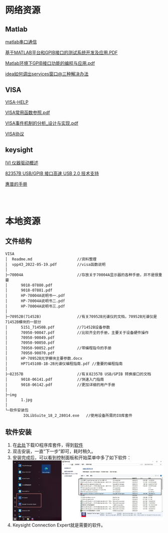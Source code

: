 # 网络资源
## Matlab
[matlab串口通信](https://blog.csdn.net/u010177286/article/details/45872365?ops_request_misc=%257B%2522request%255Fid%2522%253A%2522165266444816782246448074%2522%252C%2522scm%2522%253A%252220140713.130102334.pc%255Fall.)


[基于MATLAB平台和GPIB接口的测试系统开发及应用.PDF](https://max.book118.com/html/2017/0829/130646325.shtm)

[Matlab环境下GPIB接口功能的编程与应用.pdf](https://www.doc88.com/p-9943414633364.html?r=1)

[idea如何调出services窗口@三种解决办法](https://blog.csdn.net/weixin_45764765/article/details/124794766)


## VISA
[VISA-HELP](https://documentation.help/NI-VISA/Help_File_Title.html)

[VISA常用函数参照.pdf](https://max.book118.com/html/2021/1019/5232124133004033.shtm)

[VISA事件机制的分析_设计与实现.pdf](https://www.docin.com/p-756225522.html)

[VISA协议](https://www.ivifoundation.org/specifications/)

## keysight
[IVI 仪器驱动概述](https://edadocs.software.keysight.com/kkbopen/ivi-instrument-drivers-overview-589741125.html)

[82357B USB/GPIB 接口高速 USB 2.0 技术支持](https://www.keysight.com.cn/cn/zh/support/82357B/usb-gpib-interface-high-speed-usb-2-0.html#faq)

[惠普的手册](http://www.hp70000.com/manuals/)

<br>
<br>

# 本地资源
## 文件结构
```
VISA
│  Readme.md                    //资料整理
│  vpp43_2022-05-19.pdf         //visa函数说明
│
├─70004A                        //存放关于70004A显示器的各种手册，并不是很重要
│      9018-07880.pdf
│      9018-07881.pdf
│      HP-70004A说明书一.pdf
│      HP-70004A说明书二.pdf
│      HP-70004A说明书三.pdf
│
├─70952B(71452B)                //有关70952B光谱仪的文档，70952B光谱仪是71452B模块的一部分
│      5151_71450B.pdf          //71452B设备参数
│      70950-90047.pdf          //比较齐全的手册，主要关于设备硬件操作
│      70950-90049.pdf
│      70950-90050.pdf
│      70950-90052.pdf          //带编程指令的手册
│      70950-90070.pdf
│      HP-70952B光学模块主要参数.docx
│      HP714510B-1B-2B光谱仪编程指南.pdf //重要的编程指南
│
├─82357B                        //有关82357B USB/GPIB 转换接口的文档
│      9018-06141.pdf           //快速入门指南
│      9018-06142.pdf           //更加详细的用户手册
│
├─img
│      1.jpg
│
└─软件安装包
        IOLibSuite_18_2_28014.exe   //使用设备所需的IO库套件
```


## 软件安装
1. 在[此处](https://www.keysight.com.cn/cn/zh/lib/software-detail/computer-software/io-libraries-suite-downloads-2175637.html)下载IO程序库套件，得到[软件](./软件安装包/IOLibSuite_18_2_28014.exe)
2. 双击安装，一直“下一步”即可，耗时稍久。
3. 安装完成后，可以看到控制面板和开始菜单中多了如下软件：![](./img/1.jpg)
4. Keysight Connection Expert就是需要的软件。
